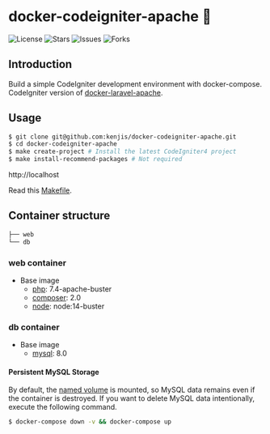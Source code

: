 # docker-codeigniter-apache 🐳

![License](https://img.shields.io/github/license/kenjis/docker-codeigniter-apache?color=f05340)
![Stars](https://img.shields.io/github/stars/kenjis/docker-codeigniter-apache?color=f05340)
![Issues](https://img.shields.io/github/issues/kenjis/docker-codeigniter-apache?color=f05340)
![Forks](https://img.shields.io/github/forks/kenjis/docker-codeigniter-apache?color=f05340)

## Introduction

Build a simple CodeIgniter development environment with docker-compose.
CodeIgniter version of [docker-laravel-apache](https://github.com/ucan-lab/docker-laravel-apache).

## Usage

```bash
$ git clone git@github.com:kenjis/docker-codeigniter-apache.git
$ cd docker-codeigniter-apache
$ make create-project # Install the latest CodeIgniter4 project
$ make install-recommend-packages # Not required
```

http://localhost

Read this [Makefile](https://github.com/kenjis/docker-codeigniter-apache/blob/master/Makefile).

## Container structure

```bash
├── web
└── db
```

### web container

- Base image
  - [php](https://hub.docker.com/_/php): 7.4-apache-buster
  - [composer](https://hub.docker.com/_/composer): 2.0
  - [node](https://hub.docker.com/_/node): node:14-buster

### db container

- Base image
  - [mysql](https://hub.docker.com/_/mysql): 8.0

#### Persistent MySQL Storage

By default, the [named volume](https://github.com/compose-spec/compose-spec/blob/master/spec.md#volumes) is mounted, so MySQL data remains even if the container is destroyed.
If you want to delete MySQL data intentionally, execute the following command.

```bash
$ docker-compose down -v && docker-compose up
```
